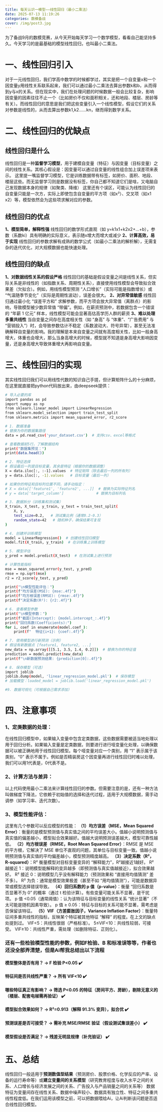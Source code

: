 ```yaml
---
title: 每天认识一模型——线性回归（最小二乘法）
date: 2025-07-13 11:19:26
categories: 数模备战
cover: /img/post3.jpg
---
```

为了备战9月的数模竞赛，从今天开始每天学习一个数学模型，看看自己能坚持多久。今天学习的是最基础的模型线性回归，也叫最小二乘法。

# 一、线性回归引入
对于一元线性回归，我们学高中数学的时候都学过，其实是把一个自变量x和一个因变量y用线性关系联系起来，我们可以通过最小二乘法去算出参数k和b，从而得到y与x的关系。但在现实中，我们在处理问题的时候数据一般会比较复杂，影响因变量的因素往往不止一个（比如房价不仅和面积相关，还和地段、楼层、房龄等有关）。而线性回归的意思是我们把这些变量引入一个线性模型，假设它们的关系对参数是线性的，从而去算出参数k1,k2......kn，继而得到数学关系。

# 二、线性回归的优缺点
## 线性回归是什么
线性回归是一种**监督学习模型**，用于建模自变量（特征）与因变量（目标变量）之间的线性关系。其核心假设是：因变量可以通过自变量的线性组合加上误差项来表示。
这里提一嘴监督学习模型，它是训练数据带有标签，如房价、面积、地段、楼层这些。而无监督学习则是数据没有标签，你自己都不知道它们是啥，又电脑自己发现数据本身的规律（如聚类、降维）
这里还有个误区，可能认为线性回归的自变量只能是一次方，实际上即使包含自变量的平方项（如x²）、交叉项（如x1​x2）等，模型依然会为这些项求解对应的参数。
## 线性回归的优点
**1、模型简单，解释性强**
线性回归的数学形式直观（如 y=k1x1+k2x2+...+b），参数（系数ki）具有明确的实际意义，表示随x增大而增大或减少
**2、计算高效，易于实现**
线性回归的参数求解有成熟的数学公式（如最小二乘法的解析解），无需复杂的迭代优化，对大规模数据也能快速处理。
## 线性回归的缺点
**1、对数据线性关系的假设严格**
线性回归的基础是假设变量之间是线性关系，但实际关系是非线性的（如指数关系、周期性关系），直接使用线性模型会导致拟合效果差（欠拟合）。例如，用线性模型预测 “人口增长”（实际可能是指数增长）或 “气温随季节变化”（实际是周期性波动），误差会很大。
**2、对异常值敏感**
线性回归通过最小化 “误差平方和” 求解参数，而平方项会放大异常值（离群点）的影响，导致模型被少数异常值 “带偏”。例如，在薪资预测中，若数据包含一个错误的 “年薪 1 亿元” 样本，线性模型可能会显著高估高学历人群的薪资
**3、难以处理多重共线性**
当自变量之间存在高度相关性（如 “身高” 与 “体重”、“广告费用” 与 “营销投入”）时，会导致参数估计不稳定（系数波动大、符号异常），甚至无法准确解释自变量的影响。我的理解是本来自变量之间就有高度相关性，比如一般身高增大，体重也会增大，那么当身高增大的时候，模型就不知道是身高增大影响因变量，还是身高增大导致体重增大再影响自变量。

# 三、线性回归的实现
其实线性回归我们可以用线性代数的知识自己手搓，但计算矩阵什么的十分麻烦，在这里就直接把python代码放出来，由deepseek提供：
``` bash
# 导入必要的库
import pandas as pd
import numpy as np
from sklearn.linear_model import LinearRegression
from sklearn.model_selection import train_test_split
from sklearn.metrics import mean_squared_error, r2_score

# 1. 数据准备
# 替换为你的数据集路径
data = pd.read_csv('your_dataset.csv')  # 支持csv、excel等格式

# 查看数据前5行，了解数据结构
print("数据集预览：")
print(data.head())

# 2. 特征选择
# 假设最后一列是目标变量，其余是特征（根据你的数据调整）
X = data.iloc[:, :-1].values  # 特征矩阵（除去最后一列的所有列）
y = data.iloc[:, -1].values   # 目标变量（最后一列）

# 如果你的特征和目标列位置不同，请手动指定：
# X = data[['feature1', 'feature2', ...]]  # 替换为实际特征列名
# y = data['target_column']               # 替换为目标列名

# 3. 数据拆分（训练集和测试集）
X_train, X_test, y_train, y_test = train_test_split(
    X, y, 
    test_size=0.2,   # 测试集比例（通常0.2-0.3）
    random_state=42   # 随机种子，确保结果可复现
)

# 4. 创建并训练模型
model = LinearRegression()  # 创建线性回归模型
model.fit(X_train, y_train)  # 在训练集上训练模型

# 5. 模型评估
y_pred = model.predict(X_test)  # 在测试集上进行预测

# 计算性能指标
mse = mean_squared_error(y_test, y_pred)
rmse = np.sqrt(mse)
r2 = r2_score(y_test, y_pred)

print("\n模型性能评估：")
print(f"均方误差(MSE): {mse:.4f}")
print(f"均方根误差(RMSE): {rmse:.4f}")
print(f"决定系数(R²): {r2:.4f}")

# 6. 查看模型参数
print("\n模型参数：")
print(f"截距(Intercept): {model.intercept_:.4f}")
print("回归系数(Coefficients):")
for i, coef in enumerate(model.coef_):
    print(f"  特征{i+1}: {coef:.4f}")

# 7. 使用模型进行新预测（示例）
# 假设有新数据点 [feature1, feature2, ...]
new_data = np.array([[5.1, 3.5, 1.4, 0.2]])  # 替换为你的特征值
prediction = model.predict(new_data)
print(f"\n新数据预测结果: {prediction[0]:.4f}")

# 8. 保存模型（可选）
import joblib
joblib.dump(model, 'linear_regression_model.pkl')  # 保存模型
# 加载模型：loaded_model = joblib.load('linear_regression_model.pkl')

#9. 数据可视化（可根据自己需求添加）
```
# 四、注意事项
### 1、定类数据的处理：
在线性回归模型中，如果输入变量中包含定类数据，这些数据需要被适当地处理以用于回归分析。如果输入变量是定类数据，则要进行进行哑变量化处理，以确保数据可以被正确地用于线性回归模型。​每个哑变量对应一个类别，用 “1” 表示属于该类别，“0” 表示不属于。例如是否精装房这个因变量再进行线性回归时难以处理，我们可以用1代表是，0代表不是。
### 2、计算方法与差异：
以上代码使用最小二乘法来计算线性回归的参数。但需要注意的是，还有一种方法叫做梯度下降法，它依赖于初始值的选择和迭代过程，适用于大规模数据，需手动调参（如学习率、迭代次数）。
### 3、模型性能评估：
这里有几个参数可以反应模型的性能：
**（1）均方误差（MSE，Mean Squared Error）**：衡量的是模型预测值与真实值之间的平均误差大小。值越小说明预测值与真实值的偏差越小，模型拟合效果越好。值越大说明预测误差越大，模型可靠性越低。
**（2）均方根误差（RMSE，Root Mean Squared Error）**：RMSE 是 MSE 的平方根，它解决了 MSE 单位不直观的问题，其单位与目标变量一致。值越小说明预测值与真实值的平均偏差越小，模型预测精度越高。
**（3）决定系数（R²，R-squared）**：R² 衡量模型对目标变量变异的 “解释能力”，R²越接近1越好。
R² 越接近 1：说明模型能解释的变异越多（即预测值与真实值越接近），拟合效果越好。
R² 接近 0：说明模型几乎没有解释能力（预测效果和 “直接用均值猜测” 差不多）。
R² 为负：通常是模型效果极差（甚至不如 “用均值猜测”），可能是数据异常或模型选择错误导致。
**（4）回归系数的 p 值（p-value）**：衡量 “回归系数是否显著不为 0” 的概率（通过 t 检验计算）。有些变量可能关系不显著，是干扰项。
p 值 <0.05（通常阈值）：认为该特征与目标变量的线性关系 “统计显著”（不太可能是随机因素导致）。
p 值 ≥ 0.05：特征与目标的关系可能不显著，需考虑是否保留该特征。
**（5）VIF（方差膨胀因子，Variance Inflation Factor）**：衡量特征间多重共线性的指标，反映某个特征被其他特征 “解释” 的程度。在上文的缺点处提到过。
VIF<5：共线性很弱（严格标准）。
5≤VIF<10：共线性较弱，可接受。
VIF≥10：共线性严重，需处理（如删除特征、正则化）。
### 还有一些检验模型性能的参数，例如F检验、B 和标准误等等，作者也还没全部弄清楚，但是Ai帮我总结出以下流程
#### 模型整体是否有用？ → F 检验 P<0.05 ✔️
#### 特征间是否共线性严重？ → 所有 VIF<10 ✔️
#### 哪些特征真正有影响？ → 筛选 P<0.05 的特征（房间平方、房龄），剔除无意义的（楼层、配套电梯需再验证） ✔️
#### 模型拟合效果如何？ → R²=0.913（解释 91.3% 变异），拟合优 ✔️
#### 预测误差是否可接受？ → 需补充 MSE/RMSE 验证（假设测试集误差小） ✔️
#### 模型假设是否满足？ → 残差无明显规律（补充验证） ✔️

# 五、总结
线性回归一般适用于**预测数值型结果**（预测房价、股票价格、化学反应的产率、设备的运行寿命等）或**建立变量间的关系模型**（研究教育程度与收入水平之间的关系、人口增长与经济发展之间的关系、广告投入与产品销量之间的关系等）
数据特征为变量间存在线性关系、数据中噪声较小、数据具有独立性、特征之间多重共线性程度低。在我们运用该模型之前，可以把数据喂给Ai，让Ai判断该问题是否适合线性回归模型。